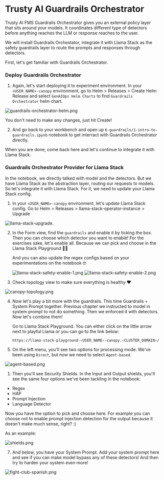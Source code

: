 # Trusty AI Guardrails Orchestrator

Trusty AI FMS Guardrails Orchestrator gives you an external policy layer that sits around your models. It coordinates different type of detectors before anything reaches the LLM or response reaches to the user. 

We will install Guardrails Orchestator, integrate it with Llama Stack as the safety guardrails layer to route the prompts and responses through detectors.

First, let's get familiar with Guardrails Orchestrator.

### Deploy Guardrails Orchestrator

1. Again, let's start deploying it to experiment environment. In your `<USER_NAME>-canopy` environment, go to Helm > Releases > Create Helm Release and select `GenAIOps Helm Charts` to find `Guardrails Orchestrator` helm chart.

  ![guardrails-orchestrator-helm.png](./images/guardrails-orchestrator-helm.png)

  You don't need to make any changes, just hit Create!

2. And go back to your workbench and open up `6-guardrails/1-intro-to-guardrails.ipynb` notebook to get interract with Guardrails Orchestrator directly.

  When you are done, come back here and let's continue to integrate it with Llama Stack.

### Guardrails Orchestrator Provider for Llama Stack

In the notebook, we directly talked with model and the detectors. But we have Llama Stack as the abstraction layer, routing our requests to models. So let's integrate it with Llama Stack. For it, we need to update your Llama Stack config. 

1. In your `<USER_NAME>-canopy` environment, let's update Llama Stack config. Go to Helm > Releases > llama-stack-operator-instance > Upgrade

  ![llama-stack-upgrade.](./images/llama-stack-upgrade.png)

2. In the Form view, find the `guardrails` and enable it by ticking the box. Then you can choose which detector you want to enable! For the exercises sake, let's enable all. Because we can pick and choose in the Llama Stack Playground 🦙🛝

    And you can also update the regex configs based on your experimentations on the notebook 🤓

    ![llama-stack-safety-enable-1.png](./images/llama-stack-safety-enable-1.png)
    ![llama-stack-safety-enable-2.png](./images/llama-stack-safety-enable-2.png)

3. Check topology view to make sure everything is healthy ❤️

  ![canopy-topology.png](./images/canopy-topology.png)

4. Now let's play a bit more with the guardrails. This time Guardrails + System Prompt together. Previous chapter we instructed to model in system prompt to not do something. Then we enforced it with detectors. Now let's combine them!

    Go to Llama Stack Playground. You can either click on the little arrow next to playful Llama or you can go to the link below:

    ```bash
    https://llama-stack-playground-<USER_NAME>-canopy.<CLUSTER_DOMAIN>/
    ```

5. On the left menu, you'll see two options for processing mode. We've been using `Direct`, but now we need to select `Agent-based`.

  ![agent-based.png](./images/agent-based.png)

1. Then you'll see Security Shields. In the Input and Output shields, you'll see the same four options we've been tackling in the notebook:

  - Regex
  - HAP
  - Prompt Injection
  - Language Detector

  Now you have the option to pick and choose here. For example you can choose not to enable prompt injection detection for the output because it doesn't make much sense, right? :)

  As an example:

  ![shields.png](./images/shields.png)

7. And below, you have your System Prompt. Add your system prompt here and see if you can make model bypass any of these detectors! And then try to harden your system even more!

  ![fight-club-spanish.png](./images/fight-club-spanish.png)
